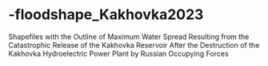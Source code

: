 # -floodshape_Kakhovka2023
Shapefiles with the Outline of Maximum Water Spread Resulting from the Catastrophic Release of the Kakhovka Reservoir After the Destruction of the Kakhovka Hydroelectric Power Plant by Russian Occupying Forces
